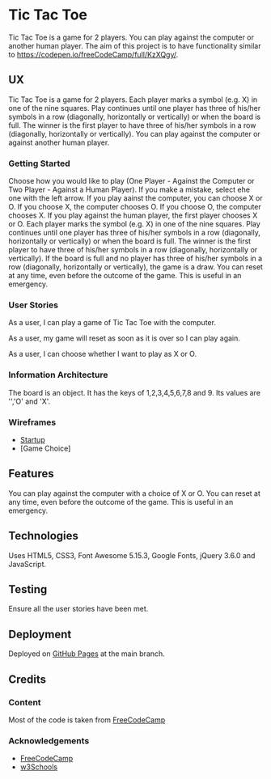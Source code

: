 # Tic Tac Toe

Tic Tac Toe is a game for 2 players.  You can play against the computer or another human player.  The aim of this project is to have functionality
similar to https://codepen.io/freeCodeCamp/full/KzXQgy/.

## UX

Tic Tac Toe is a game for 2 players.  Each player marks a symbol (e.g. X) in one of the nine squares.  Play continues until one player
has three of his/her symbols in a row (diagonally, horizontally or vertically) or when the board is full.
The winner is the first player to have three of his/her symbols in a row (diagonally, horizontally or vertically).  You can play against the computer or against another human player.

### Getting Started

Choose how you would like to play (One Player - Against the Computer or Two Player - Against a Human Player).  If you make a mistake, select ehe one with the left arrow.  If you play aainst the computer, you can choose X or O.  If you choose X, the computer chooses O.  If you choose O, the computer chooses X.  If you play against the human player, the first player chooses X or O.  Each player marks the symbol (e.g. X) in one of the nine squares.  Play continues until one player has three of his/her symbols in a row (diagonally, horizontally or vertically) or when the board is full.  The winner is the first player to have three of his/her symbols in a row (diagonally, horizontally or vertically).  If the board is full and no player has three of his/her symbols in a row (diagonally, horizontally or vertically), the game is a draw.  You can reset at any time, even before the outcome of the game.  This is useful in an emergency.

### User Stories

As a user, I can play a game of Tic Tac Toe with the computer.

As a user, my game will reset as soon as it is over so I can play again.

As a user, I can choose whether I want to play as X or O.

### Information Architecture

The board is an object.  It has the keys of 1,2,3,4,5,6,7,8 and 9.  Its values are '','O' and 'X'. 

### Wireframes
- [Startup](wireframes/tic-tac-toe-startup.png)
- [Game Choice]

## Features

You can play against the computer with a choice of X or O.  You can reset at any time, even before the outcome of the game.  This is useful in an emergency.

## Technologies

Uses HTML5, CSS3, Font Awesome 5.15.3, Google Fonts, jQuery 3.6.0 and JavaScript.

## Testing

Ensure all the user stories have been met.

## Deployment

Deployed on [GitHub Pages](https://derektypist.github.io/tic-tac-toe) at the main branch.

## Credits

### Content

Most of the code is taken from [FreeCodeCamp](https://codepen.io/freeCodeCamp/full/KzXQgy/)

### Acknowledgements

- [FreeCodeCamp](https://www.freecodecamp.org)
- [w3Schools](https://www.w3schools.com)